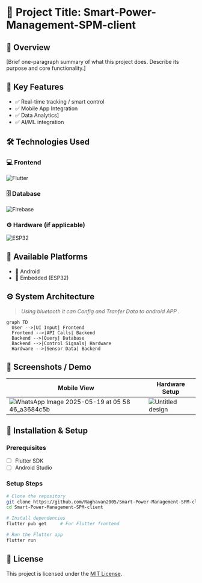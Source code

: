 
# 🚀 Project Title: Smart-Power-Management-SPM-client

## 📌 Overview
[Brief one-paragraph summary of what this project does. Describe its purpose and core functionality.]

## 🧠 Key Features
- ✅ Real-time tracking / smart control
- ✅ Mobile App Integration
- ✅ Data Analytics]
- ✅ AI/ML integration

## 🛠️ Technologies Used

### 💻 Frontend
![Flutter](https://img.shields.io/badge/Frontend-Flutter-02569B?logo=flutter&logoColor=white)

### 🗄️ Database
![Firebase](https://img.shields.io/badge/Database-Firebase-FFCA28?logo=firebase&logoColor=black)

### ⚙️ Hardware (if applicable)
![ESP32](https://img.shields.io/badge/Hardware-ESP32-000000?logo=espressif&logoColor=white)


## 🧩 Available Platforms
- 📱 Android
- 🚀 Embedded (ESP32)

## ⚙️ System Architecture
> _Using bluetooth it can Config and Tranfer Data to android APP ._
```mermaid
graph TD
  User -->|UI Input| Frontend
  Frontend -->|API Calls| Backend
  Backend -->|Query| Database
  Backend -->|Control Signals| Hardware
  Hardware -->|Sensor Data| Backend
```

## 📸 Screenshots / Demo

| Mobile View | Hardware Setup |
|-------------|----------------|
| ![WhatsApp Image 2025-05-19 at 05 58 46_a3684c5b](https://github.com/user-attachments/assets/462ef1dd-13f0-4a0c-a422-5418b4f7ffe2)| ![Untitled design](https://github.com/user-attachments/assets/7ae57776-54d8-4d40-8fbc-0c0e4b944ef5)|



## 📱 Installation & Setup

### Prerequisites
- [ ] Flutter SDK 
- [ ] Android Studio

### Setup Steps
```bash
# Clone the repository
git clone https://github.com/Raghavan2005/Smart-Power-Management-SPM-client.git
cd Smart-Power-Management-SPM-client

# Install dependencies
flutter pub get     # For Flutter frontend

# Run the Flutter app
flutter run
```

## 📄 License
This project is licensed under the [MIT License](LICENSE).
